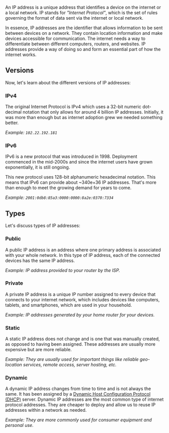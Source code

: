 
An IP address is a unique address that identifies a device on the internet or a local network. IP stands for _"Internet Protocol"_, which is the set of rules governing the format of data sent via the internet or local network.

In essence, IP addresses are the identifier that allows information to be sent between devices on a network. They contain location information and make devices accessible for communication. The internet needs a way to differentiate between different computers, routers, and websites. IP addresses provide a way of doing so and form an essential part of how the internet works.

## [](https://kps.hashnode.dev/system-design-the-complete-course?ref=dailydev#heading-versions "Permalink")Versions

Now, let's learn about the different versions of IP addresses:

### [](https://kps.hashnode.dev/system-design-the-complete-course?ref=dailydev#heading-ipv4 "Permalink")IPv4

The original Internet Protocol is IPv4 which uses a 32-bit numeric dot-decimal notation that only allows for around 4 billion IP addresses. Initially, it was more than enough but as internet adoption grew we needed something better.

_Example: `102.22.192.181`_

### [](https://kps.hashnode.dev/system-design-the-complete-course?ref=dailydev#heading-ipv6 "Permalink")IPv6

IPv6 is a new protocol that was introduced in 1998. Deployment commenced in the mid-2000s and since the internet users have grown exponentially, it is still ongoing.

This new protocol uses 128-bit alphanumeric hexadecimal notation. This means that IPv6 can provide about ~340e+36 IP addresses. That's more than enough to meet the growing demand for years to come.

_Example: `2001:0db8:85a3:0000:0000:8a2e:0370:7334`_

## [](https://kps.hashnode.dev/system-design-the-complete-course?ref=dailydev#heading-types "Permalink")Types

Let's discuss types of IP addresses:

### [](https://kps.hashnode.dev/system-design-the-complete-course?ref=dailydev#heading-public "Permalink")Public

A public IP address is an address where one primary address is associated with your whole network. In this type of IP address, each of the connected devices has the same IP address.

_Example: IP address provided to your router by the ISP._

### [](https://kps.hashnode.dev/system-design-the-complete-course?ref=dailydev#heading-private "Permalink")Private

A private IP address is a unique IP number assigned to every device that connects to your internet network, which includes devices like computers, tablets, and smartphones, which are used in your household.

_Example: IP addresses generated by your home router for your devices._

### [](https://kps.hashnode.dev/system-design-the-complete-course?ref=dailydev#heading-static "Permalink")Static

A static IP address does not change and is one that was manually created, as opposed to having been assigned. These addresses are usually more expensive but are more reliable.

_Example: They are usually used for important things like reliable geo-location services, remote access, server hosting, etc._

### [](https://kps.hashnode.dev/system-design-the-complete-course?ref=dailydev#heading-dynamic "Permalink")Dynamic

A dynamic IP address changes from time to time and is not always the same. It has been assigned by a [Dynamic Host Configuration Protocol (DHCP)](https://en.wikipedia.org/wiki/Dynamic_Host_Configuration_Protocol) server. Dynamic IP addresses are the most common type of internet protocol addresses. They are cheaper to deploy and allow us to reuse IP addresses within a network as needed.

_Example: They are more commonly used for consumer equipment and personal use._